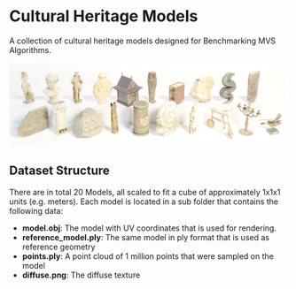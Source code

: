 # Cultural Heritage Models
A collection of cultural heritage models designed for Benchmarking MVS Algorithms.

![Model Visualization](ModelOverview.png "Logo Title Text 1")

## Dataset Structure
There are in total 20 Models, all scaled to fit a cube of approximately 1x1x1 units (e.g. meters). Each model is located in a sub folder that contains the following data:

- <b>model.obj</b>: The model with UV coordinates that is used for rendering.
- <b>reference_model.ply</b>: The same model in ply format that is used as reference geometry
- <b>points.ply</b>: A point cloud of 1 million points that were sampled on the model
- <b>diffuse.png</b>: The diffuse texture
